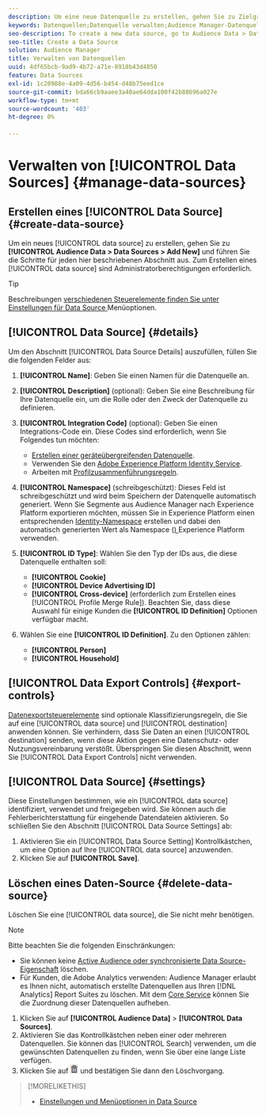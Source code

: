 ```yaml
---
description: Um eine neue Datenquelle zu erstellen, gehen Sie zu Zielgruppendaten > Datenquellen > Neu hinzufügen und führen Sie die Schritte für jeden hier beschriebenen Abschnitt aus. Zum Erstellen einer Datenquelle sind Administratorberechtigungen erforderlich.
keywords: Datenquellen;Datenquelle verwalten;Audience Manager-Datenquelle
seo-description: To create a new data source, go to Audience Data > Data Sources > Add New and complete the steps for each section described here. Administrator permissions are required to create a data source.
seo-title: Create a Data Source
solution: Audience Manager
title: Verwalten von Datenquellen
uuid: 4df65bcb-9ad9-4b72-a71e-8918b43d4850
feature: Data Sources
exl-id: 1c20988e-4a09-4d56-b454-d48b75eed1ce
source-git-commit: bda66cb9aaee3a40ae64dda100f42b88696a027e
workflow-type: tm+mt
source-wordcount: '403'
ht-degree: 0%

---
```


# Verwalten von [!UICONTROL Data Sources] {#manage-data-sources}

## Erstellen eines [!UICONTROL Data Source] {#create-data-source}

Um ein neues [!UICONTROL data source] zu erstellen, gehen Sie zu **[!UICONTROL Audience Data > Data Sources > Add New]** und führen Sie die Schritte für jeden hier beschriebenen Abschnitt aus. Zum Erstellen eines [!UICONTROL data source] sind Administratorberechtigungen erforderlich.

<!-- create-datasource.xml -->

>[!TIP]
>
>Beschreibungen [ verschiedenen Steuerelemente finden Sie unter Einstellungen für Data Source ](../features/datasources-list-and-settings.md#settings-menu-options) Menüoptionen.

## [!UICONTROL Data Source] {#details}

Um den Abschnitt [!UICONTROL Data Source Details] auszufüllen, füllen Sie die folgenden Felder aus:

1. **[!UICONTROL Name]**: Geben Sie einen Namen für die Datenquelle an.
1. **[!UICONTROL Description]** (optional): Geben Sie eine Beschreibung für Ihre Datenquelle ein, um die Rolle oder den Zweck der Datenquelle zu definieren.
1. **[!UICONTROL Integration Code]** (optional): Geben Sie einen Integrations-Code ein. Diese Codes sind erforderlich, wenn Sie Folgendes tun möchten:
   * [Erstellen einer geräteübergreifenden Datenquelle](../features/profile-merge-rules/merge-rules-start.md#create-data-source).
   * Verwenden Sie den [Adobe Experience Platform Identity Service](https://experienceleague.adobe.com/docs/id-service/using/home.html?lang=de).
   * Arbeiten mit [Profilzusammenführungsregeln](../features/profile-merge-rules/merge-rules-start.md).
1. **[!UICONTROL Namespace]** (schreibgeschützt): Dieses Feld ist schreibgeschützt und wird beim Speichern der Datenquelle automatisch generiert. Wenn Sie Segmente aus Audience Manager nach Experience Platform exportieren möchten, müssen Sie in Experience Platform einen entsprechenden [Identity-Namespace](https://experienceleague.adobe.com/docs/experience-platform/identity/namespaces.html?lang=de#manage-namespaces) erstellen und dabei den automatisch generierten Wert als Namespace ([) ](https://experienceleague.adobe.com/de/docs/experience-platform/identity/features/namespaces#components-of-a-namespace) Experience Platform verwenden.
1. **[!UICONTROL ID Type]**: Wählen Sie den Typ der IDs aus, die diese Datenquelle enthalten soll:
   * **[!UICONTROL Cookie]**
   * **[!UICONTROL Device Advertising ID]**
   * **[!UICONTROL Cross-device]** (erforderlich zum Erstellen eines [!UICONTROL Profile Merge Rule]). Beachten Sie, dass diese Auswahl für einige Kunden die **[!UICONTROL ID Definition]** Optionen verfügbar macht.
1. Wählen Sie eine **[!UICONTROL ID Definition]**. Zu den Optionen zählen:

   * **[!UICONTROL Person]**
   * **[!UICONTROL Household]**

## [!UICONTROL Data Export Controls] {#export-controls}

[Datenexportsteuerelemente](../features/data-export-controls.md) sind optionale Klassifizierungsregeln, die Sie auf eine [!UICONTROL data source] und [!UICONTROL destination] anwenden können. Sie verhindern, dass Sie Daten an einen [!UICONTROL destination] senden, wenn diese Aktion gegen eine Datenschutz- oder Nutzungsvereinbarung verstößt. Überspringen Sie diesen Abschnitt, wenn Sie [!UICONTROL Data Export Controls] nicht verwenden.

## [!UICONTROL Data Source] {#settings}

Diese Einstellungen bestimmen, wie ein [!UICONTROL data source] identifiziert, verwendet und freigegeben wird. Sie können auch die Fehlerberichterstattung für eingehende Datendateien aktivieren. So schließen Sie den Abschnitt [!UICONTROL Data Source Settings] ab:

1. Aktivieren Sie ein [!UICONTROL Data Source Setting] Kontrollkästchen, um eine Option auf Ihre [!UICONTROL data source] anzuwenden.
2. Klicken Sie auf **[!UICONTROL Save]**.

## Löschen eines Daten-Source {#delete-data-source}

<!-- t_datasource_delete.xml -->

Löschen Sie eine [!UICONTROL data source], die Sie nicht mehr benötigen.

>[!NOTE]
>
>Bitte beachten Sie die folgenden Einschränkungen:
>
>* Sie können keine [Active Audience oder synchronisierte Data Source-Eigenschaft](../features/traits/client-activity-synced-audience-traits.md) löschen.
>* Für Kunden, die Adobe Analytics verwenden: Audience Manager erlaubt es Ihnen nicht, automatisch erstellte Datenquellen aus Ihren [!DNL Analytics] Report Suites zu löschen. Mit dem [Core Service](https://experienceleague.adobe.com/de/docs/core-services/interface/services/customer-attributes/attributes) können Sie die Zuordnung dieser Datenquellen aufheben.

1. Klicken Sie auf **[!UICONTROL Audience Data]** > **[!UICONTROL Data Sources]**.
1. Aktivieren Sie das Kontrollkästchen neben einer oder mehreren Datenquellen.
Sie können das [!UICONTROL Search] verwenden, um die gewünschten Datenquellen zu finden, wenn Sie über eine lange Liste verfügen.
1. Klicken Sie auf ![](assets/icon_trash.png) und bestätigen Sie dann den Löschvorgang.


>[!MORELIKETHIS]
>
>* [Einstellungen und Menüoptionen in Data Source](../features/datasources-list-and-settings.md#settings-menu-options)
